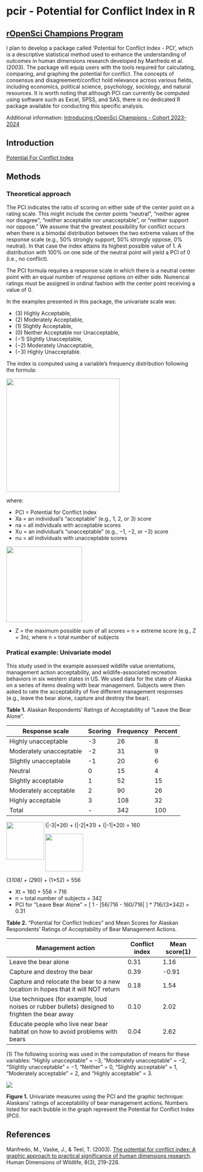 # pcir - Potential for Conflict Index in R

## [rOpenSci Champions Program](https://ropensci.org/champions/)

I plan to develop a package called ‘Potential for Conflict Index - PCI’, which is a descriptive statistical method used to enhance the understanding of outcomes in human dimensions research developed by Manfredo et al. (2003). The package will equip users with the tools required for calculating, comparing, and graphing the potential for conflict. The concepts of consensus and disagreement/conflict hold relevance across various fields, including economics, political science, psychology, sociology, and natural resources. It is worth noting that although PCI can currently be computed using software such as Excel, SPSS, and SAS, there is no dedicated R package available for conducting this specific analysis. 

Additional information: [Introducing rOpenSci Champions - Cohort 2023-2024](https://ropensci.org/blog/2024/02/15/champions-program-champions-2024/)

## Introduction

[Potential For Conflict Index](https://sites.warnercnr.colostate.edu/jerryv/potential-conflict-index/)

## Methods

### Theoretical approach

The PCI indicates the ratio of scoring on either side of the center point on a rating scale. This might include the center points “neutral”, “neither agree nor disagree”, “neither acceptable nor unacceptable”, or “neither support nor oppose.” We assume that the greatest possibility for conflict occurs when there is a bimodal distribution between the two extreme values of the response scale (e.g., 50% strongly support, 50% strongly oppose, 0% neutral). In that case the index attains its highest possible value of 1. A distribution with 100% on one side of the neutral point will yield a PCI of 0 (i.e., no conflict). 

The PCI formula requires a response scale in which there is a neutral center point with an equal number of response options on either side. Numerical ratings must be assigned in ordinal fashion with the center point receiving a value of 0. 

In the examples presented in this package, the univariate scale was:

- (3) Highly Acceptable,
- (2) Moderately Acceptable,
- (1) Slightly Acceptable,
- (0) Neither Acceptable nor Unacceptable,
- (−1) Slightly Unacceptable,
- (−2) Moderately Unacceptable,
- (−3) Highly Unacceptable.

The index is computed using a variable’s frequency distribution following the formula: 

<img src="https://github.com/fblpalmeira/pcir/blob/main/images/Fig1a_formula.png" width = "300px"> 

where: 
- PCI = Potential for Conflict Index 
- Xa = an individual’s “acceptable” (e.g., 1, 2, or 3) score 
- na = all individuals with acceptable scores 
- Xu = an individual’s “unacceptable” (e.g., −1, −2, or −3) score 
- nu = all individuals with unacceptable scores

<img src="https://github.com/fblpalmeira/pcir/blob/main/images/Fig1b_formula2.png" width = "200px">  

- Z = the maximum possible sum of all scores = n × extreme score (e.g., Z = 3n),
where n = total number of subjects

### Pratical example: Univariate model

This study used in the example assessed wildlife value orientations, management action acceptability, and wildlife-associated recreation behaviors in six western states in US. We used data for the state of Alaska on a series of items dealing with bear management. Subjects were then asked to rate the acceptability of five different management responses (e.g., leave the bear alone, capture and destroy the bear). 

**Table 1.** Alaskan Respondents’ Ratings of Acceptability of “Leave the Bear Alone”.

| Response scale |  Scoring  | Frequency  |  Percent | 
| -------------- | --------- | ---------- | -------- | 
| Highly unacceptable | -3 | 26 | 8 | 
| Moderately unacceptable | -2 | 31 | 9 |
| Slightly unacceptable | -1 | 20 | 6 |
| Neutral | 0 | 15 | 4 |
| Slightly acceptable | 1 | 52 | 15 |
| Moderately acceptable | 2 | 90 | 26 |
| Highly acceptable | 3 | 108 | 32 |
| Total | - | 342 | 100 |

<img src="https://github.com/fblpalmeira/pcir/blob/main/images/Fig1c_formula.png" align= "left" width = "100px"> 

(|-3|*26) + (|-2|*31) + (|-1|*20) = 160

<img src="https://github.com/fblpalmeira/pcir/blob/main/images/Fig1d_formula.png" width = "100px">  
 
 (3*108) + (2*90) + (1*52) = 556
 
- Xt = 160 + 556 = 716 
- n = total number of subjects = 342 
- PCI for “Leave Bear Alone” = [ 1 - |56/716 - 160/716| ] * 716/(3*342) = 0.31

**Table 2.**  “Potential for Conflict Indices” and Mean Scores for Alaskan Respondents’ Ratings of Acceptability of Bear Management Actions.

| Management action |  Conflict index  | Mean score(1)  |
| ----------------- | ---------------- | -------------- |
| Leave the bear alone | 0.31 | 1.16 | 
| Capture and destroy the bear | 0.39 | -0.91 |
| Capture and relocate the bear to a new location in hopes that it will NOT return | 0.18 | 1.54 | 
| Use techniques (for example, loud noises or rubber bullets) designed to frighten the bear away | 0.10 | 2.02 |
| Educate people who live near bear habitat on how to avoid problems with bears  | 0.04 | 2.62 | 

(1) The following scoring was used in the computation of means for these variables: “Highly unacceptable” = −3, “Moderately unacceptable” = −2, “Slightly unacceptable” = −1, “Neither” = 0, “Slightly acceptable” = 1, “Moderately acceptable” = 2, and “Highly
acceptable” = 3.

<img src="https://github.com/fblpalmeira/pcir/blob/main/images/Fig2_buble_graph.png">  

**Figure 1.** Univariate measures using the PCI and the graphic technique: Alaskans’ ratings of acceptability of bear management actions. Numbers listed for each bubble in the graph represent the Potential for Conflict Index (PCI). 

## References

Manfredo, M., Vaske, J., & Teel, T. (2003). [The potential for conflict index: A graphic approach to practical significance of human dimensions research](https://www.tandfonline.com/doi/abs/10.1080/10871200304310). Human Dimensions of Wildlife, 8(3), 219-228.
